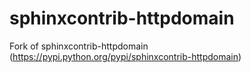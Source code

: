 sphinxcontrib-httpdomain
========================

Fork of sphinxcontrib-httpdomain (https://pypi.python.org/pypi/sphinxcontrib-httpdomain)
